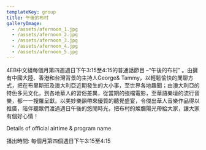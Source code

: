 ```yaml
---
templateKey: group
title: 午後的布村
galleryImage:
  - /assets/afernoon_1.jpg
  - /assets/afernoon_2.jpg
  - /assets/afernoon_3.jpg
  - /assets/afernoon_4.jpg
  - /assets/afernoon_5.jpg
---
```

4EB中文組每個月第四週週日下午3:15至4:15的普通話節目 –“午後的布村” 。由擁有中國大陸、香港和台灣背景的主持人George& Tammy，以輕鬆愉快的閒聊方式，把在布里斯班及澳大利亞近期發生的大小事，至世界各地趣聞；由澳大利亞的特色多元文化，到各地華人的習俗差異，從當期的強檔電影，至華語樂壇的流行音樂，都一一搜羅呈獻。以美妙樂韻帶來優質的聽覺盛宴，令傑出華人音樂作品得以推廣，陪伴聽眾們渡過週日午後的悠閒時光，把布村的燦爛陽光帶給大家，讓大家有個好心情！

 

Details of official airtime & program name

播出時間: 每個月第四個週日下午3:15至4:15
